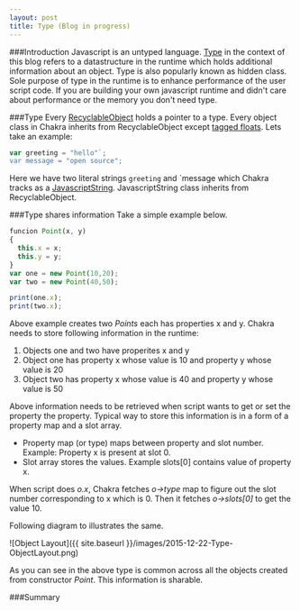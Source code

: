 ```yaml
---
layout: post
title: Type (Blog in progress)
---
```


###Introduction
Javascript is an untyped language. [Type](https://github.com/Microsoft/ChakraCore/blob/master/lib/Runtime/Types/Type.h#L22) in the context of this blog refers to a datastructure in the runtime which holds additional information about an object. Type is also popularly known as hidden class. Sole purpose of type in the runtime is to enhance performance of the user script code. If you are building your own javascript runtime and didn't care about performance or the memory you don't need type. 

###Type
Every [RecyclableObject](https://github.com/Microsoft/ChakraCore/blob/master/lib/Runtime/Types/RecyclableObject.h#L191) holds a pointer to a type. Every object class in Chakra inherits from RecyclableObject except [tagged floats](http://abchatra.github.io/TaggedFloat/). Lets take an example:

```js
var greeting = "hello"`;
var message = "open source";
```

Here we have two literal strings `greeting` and `message which Chakra tracks as a [JavascriptString](https://github.com/Microsoft/ChakraCore/blob/master/lib/Runtime/Library/JavascriptString.h#L50). JavascriptString class inherits from RecyclableObject. 



###Type shares information
Take a simple example below.

```js
funcion Point(x, y)
{ 
  this.x = x;
  this.y = y;
}
var one = new Point(10,20);
var two = new Point(40,50);

print(one.x);
print(two.x);
```

Above example creates two *Points* each has properties x and y. Chakra needs to store following information in the runtime:

1.  Objects one and two have properites x and y
2.  Object one has property x whose value is 10 and property y whose value is 20
3.  Object two has property x whose value is 40 and property y whose value is 50

Above information needs to be retrieved when script wants to get or set the property the property. Typical way to store this information is in a form of a property map and a slot array.

- Property map (or type) maps between property and slot number. Example: Property x is present at slot 0. 
- Slot array stores the values. Example slots[0] contains value of property x. 

When script does *o.x*, Chakra fetches *o->type* map to figure out the slot number corresponding to x which is 0. Then it fetches *o->slots[0]* to get the value 10. 

Following diagram to illustrates the same. 

![Object Layout]({{ site.baseurl }}/images/2015-12-22-Type-ObjectLayout.png)

As you can see in the above type is common across all the objects created from constructor *Point*. This information is sharable. 




  


###Summary
